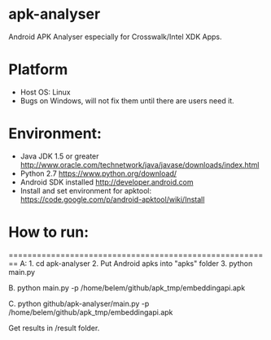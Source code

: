 # apk-analyser
Android APK Analyser especially for Crosswalk/Intel XDK Apps.

Platform
========================================================
* Host OS: Linux 
* Bugs on Windows, will not fix them until there are users need it. 

Environment:
========================================================
* Java JDK 1.5 or greater http://www.oracle.com/technetwork/java/javase/downloads/index.html
* Python 2.7 https://www.python.org/download/
* Android SDK installed http://developer.android.com
* Install and set environment for apktool: https://code.google.com/p/android-apktool/wiki/Install

# How to run:
========================================================
A:
	1. cd apk-analyser
	2. Put Android apks into "apks" folder
	3. python main.py

B. python main.py -p /home/belem/github/apk_tmp/embeddingapi.apk

C. python github/apk-analyser/main.py -p /home/belem/github/apk_tmp/embeddingapi.apk

Get results in <current dir>/result folder.
